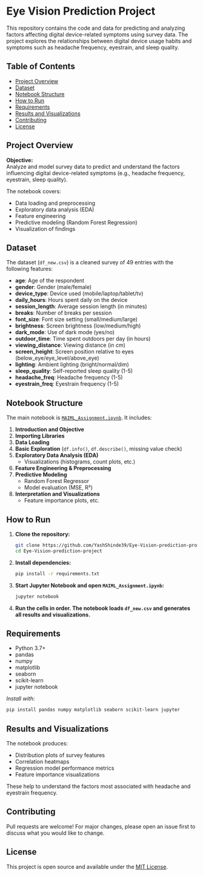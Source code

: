 # Eye Vision Prediction Project

This repository contains the code and data for predicting and analyzing factors affecting digital device-related symptoms using survey data. The project explores the relationships between digital device usage habits and symptoms such as headache frequency, eyestrain, and sleep quality.

## Table of Contents

- [Project Overview](#project-overview)
- [Dataset](#dataset)
- [Notebook Structure](#notebook-structure)
- [How to Run](#how-to-run)
- [Requirements](#requirements)
- [Results and Visualizations](#results-and-visualizations)
- [Contributing](#contributing)
- [License](#license)

## Project Overview

**Objective:**  
Analyze and model survey data to predict and understand the factors influencing digital device-related symptoms (e.g., headache frequency, eyestrain, sleep quality).

The notebook covers:
- Data loading and preprocessing
- Exploratory data analysis (EDA)
- Feature engineering
- Predictive modeling (Random Forest Regression)
- Visualization of findings

## Dataset

The dataset (`df_new.csv`) is a cleaned survey of 49 entries with the following features:

- **age**: Age of the respondent
- **gender**: Gender (male/female)
- **device_type**: Device used (mobile/laptop/tablet/tv)
- **daily_hours**: Hours spent daily on the device
- **session_length**: Average session length (in minutes)
- **breaks**: Number of breaks per session
- **font_size**: Font size setting (small/medium/large)
- **brightness**: Screen brightness (low/medium/high)
- **dark_mode**: Use of dark mode (yes/no)
- **outdoor_time**: Time spent outdoors per day (in hours)
- **viewing_distance**: Viewing distance (in cm)
- **screen_height**: Screen position relative to eyes (below_eye/eye_level/above_eye)
- **lighting**: Ambient lighting (bright/normal/dim)
- **sleep_quality**: Self-reported sleep quality (1-5)
- **headache_freq**: Headache frequency (1-5)
- **eyestrain_freq**: Eyestrain frequency (1-5)

## Notebook Structure

The main notebook is [`MAIML_Assignment.ipynb`](MAIML_Assignment.ipynb). It includes:

1. **Introduction and Objective**
2. **Importing Libraries**
3. **Data Loading**
4. **Basic Exploration** (`df.info()`, `df.describe()`, missing value check)
5. **Exploratory Data Analysis (EDA)**  
   - Visualizations (histograms, count plots, etc.)
6. **Feature Engineering & Preprocessing**
7. **Predictive Modeling**  
   - Random Forest Regressor
   - Model evaluation (MSE, R²)
8. **Interpretation and Visualizations**  
   - Feature importance plots, etc.

## How to Run

1. **Clone the repository:**
    ```bash
    git clone https://github.com/YashShinde39/Eye-Vision-prediction-project.git
    cd Eye-Vision-prediction-project
    ```

2. **Install dependencies:**
    ```bash
    pip install -r requirements.txt
    ```

3. **Start Jupyter Notebook and open `MAIML_Assignment.ipynb`:**
    ```bash
    jupyter notebook
    ```

4. **Run the cells in order. The notebook loads `df_new.csv` and generates all results and visualizations.**

## Requirements

- Python 3.7+
- pandas
- numpy
- matplotlib
- seaborn
- scikit-learn
- jupyter notebook

*Install with:*
```bash
pip install pandas numpy matplotlib seaborn scikit-learn jupyter
```

## Results and Visualizations

The notebook produces:
- Distribution plots of survey features
- Correlation heatmaps
- Regression model performance metrics
- Feature importance visualizations

These help to understand the factors most associated with headache and eyestrain frequency.

## Contributing

Pull requests are welcome! For major changes, please open an issue first to discuss what you would like to change.

## License

This project is open source and available under the [MIT License](LICENSE).
